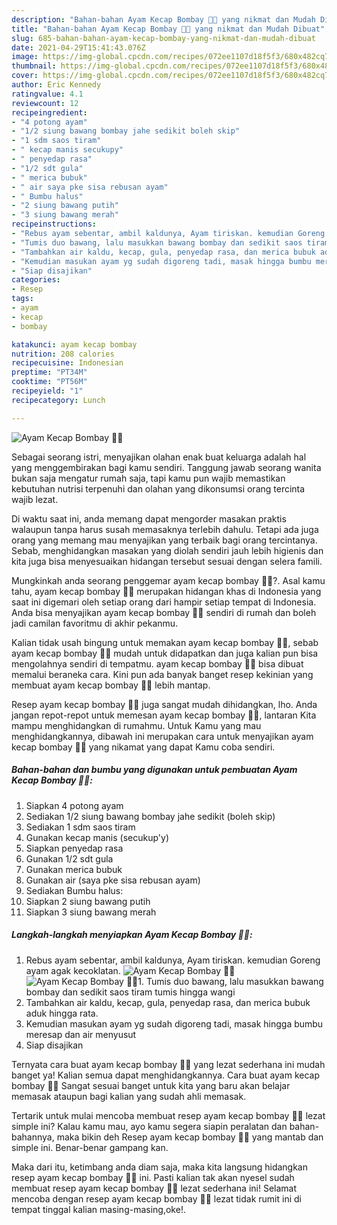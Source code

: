 ```yaml
---
description: "Bahan-bahan Ayam Kecap Bombay 🐔🧅 yang nikmat dan Mudah Dibuat"
title: "Bahan-bahan Ayam Kecap Bombay 🐔🧅 yang nikmat dan Mudah Dibuat"
slug: 685-bahan-bahan-ayam-kecap-bombay-yang-nikmat-dan-mudah-dibuat
date: 2021-04-29T15:41:43.076Z
image: https://img-global.cpcdn.com/recipes/072ee1107d18f5f3/680x482cq70/ayam-kecap-bombay-🐔🧅-foto-resep-utama.jpg
thumbnail: https://img-global.cpcdn.com/recipes/072ee1107d18f5f3/680x482cq70/ayam-kecap-bombay-🐔🧅-foto-resep-utama.jpg
cover: https://img-global.cpcdn.com/recipes/072ee1107d18f5f3/680x482cq70/ayam-kecap-bombay-🐔🧅-foto-resep-utama.jpg
author: Eric Kennedy
ratingvalue: 4.1
reviewcount: 12
recipeingredient:
- "4 potong ayam"
- "1/2 siung bawang bombay jahe sedikit boleh skip"
- "1 sdm saos tiram"
- " kecap manis secukupy"
- " penyedap rasa"
- "1/2 sdt gula"
- " merica bubuk"
- " air saya pke sisa rebusan ayam"
- " Bumbu halus"
- "2 siung bawang putih"
- "3 siung bawang merah"
recipeinstructions:
- "Rebus ayam sebentar, ambil kaldunya, Ayam tiriskan. kemudian Goreng ayam agak kecoklatan."
- "Tumis duo bawang, lalu masukkan bawang bombay dan sedikit saos tiram tumis hingga wangi"
- "Tambahkan air kaldu, kecap, gula, penyedap rasa, dan merica bubuk aduk hingga rata."
- "Kemudian masukan ayam yg sudah digoreng tadi, masak hingga bumbu meresap dan air menyusut"
- "Siap disajikan"
categories:
- Resep
tags:
- ayam
- kecap
- bombay

katakunci: ayam kecap bombay 
nutrition: 208 calories
recipecuisine: Indonesian
preptime: "PT34M"
cooktime: "PT56M"
recipeyield: "1"
recipecategory: Lunch

---
```



![Ayam Kecap Bombay 🐔🧅](https://img-global.cpcdn.com/recipes/072ee1107d18f5f3/680x482cq70/ayam-kecap-bombay-🐔🧅-foto-resep-utama.jpg)

Sebagai seorang istri, menyajikan olahan enak buat keluarga adalah hal yang menggembirakan bagi kamu sendiri. Tanggung jawab seorang  wanita bukan saja mengatur rumah saja, tapi kamu pun wajib memastikan kebutuhan nutrisi terpenuhi dan olahan yang dikonsumsi orang tercinta wajib lezat.

Di waktu  saat ini, anda memang dapat mengorder masakan praktis walaupun tanpa harus susah memasaknya terlebih dahulu. Tetapi ada juga orang yang memang mau menyajikan yang terbaik bagi orang tercintanya. Sebab, menghidangkan masakan yang diolah sendiri jauh lebih higienis dan kita juga bisa menyesuaikan hidangan tersebut sesuai dengan selera famili. 



Mungkinkah anda seorang penggemar ayam kecap bombay 🐔🧅?. Asal kamu tahu, ayam kecap bombay 🐔🧅 merupakan hidangan khas di Indonesia yang saat ini digemari oleh setiap orang dari hampir setiap tempat di Indonesia. Anda bisa menyajikan ayam kecap bombay 🐔🧅 sendiri di rumah dan boleh jadi camilan favoritmu di akhir pekanmu.

Kalian tidak usah bingung untuk memakan ayam kecap bombay 🐔🧅, sebab ayam kecap bombay 🐔🧅 mudah untuk didapatkan dan juga kalian pun bisa mengolahnya sendiri di tempatmu. ayam kecap bombay 🐔🧅 bisa dibuat memalui beraneka cara. Kini pun ada banyak banget resep kekinian yang membuat ayam kecap bombay 🐔🧅 lebih mantap.

Resep ayam kecap bombay 🐔🧅 juga sangat mudah dihidangkan, lho. Anda jangan repot-repot untuk memesan ayam kecap bombay 🐔🧅, lantaran Kita mampu menghidangkan di rumahmu. Untuk Kamu yang mau menghidangkannya, dibawah ini merupakan cara untuk menyajikan ayam kecap bombay 🐔🧅 yang nikamat yang dapat Kamu coba sendiri.

<!--inarticleads1-->

##### Bahan-bahan dan bumbu yang digunakan untuk pembuatan Ayam Kecap Bombay 🐔🧅:

1. Siapkan 4 potong ayam
1. Sediakan 1/2 siung bawang bombay jahe sedikit (boleh skip)
1. Sediakan 1 sdm saos tiram
1. Gunakan  kecap manis (secukup&#39;y)
1. Siapkan  penyedap rasa
1. Gunakan 1/2 sdt gula
1. Gunakan  merica bubuk
1. Gunakan  air (saya pke sisa rebusan ayam)
1. Sediakan  Bumbu halus:
1. Siapkan 2 siung bawang putih
1. Siapkan 3 siung bawang merah




<!--inarticleads2-->

##### Langkah-langkah menyiapkan Ayam Kecap Bombay 🐔🧅:

1. Rebus ayam sebentar, ambil kaldunya, Ayam tiriskan. kemudian Goreng ayam agak kecoklatan.
<img src="https://img-global.cpcdn.com/steps/0d77c7bc3dca298e/160x128cq70/ayam-kecap-bombay-🐔🧅-langkah-memasak-1-foto.jpg" alt="Ayam Kecap Bombay 🐔🧅"><img src="https://img-global.cpcdn.com/steps/ac0ce64fa9b74bee/160x128cq70/ayam-kecap-bombay-🐔🧅-langkah-memasak-1-foto.jpg" alt="Ayam Kecap Bombay 🐔🧅">1. Tumis duo bawang, lalu masukkan bawang bombay dan sedikit saos tiram tumis hingga wangi
1. Tambahkan air kaldu, kecap, gula, penyedap rasa, dan merica bubuk aduk hingga rata.
1. Kemudian masukan ayam yg sudah digoreng tadi, masak hingga bumbu meresap dan air menyusut
1. Siap disajikan




Ternyata cara buat ayam kecap bombay 🐔🧅 yang lezat sederhana ini mudah banget ya! Kalian semua dapat menghidangkannya. Cara buat ayam kecap bombay 🐔🧅 Sangat sesuai banget untuk kita yang baru akan belajar memasak ataupun bagi kalian yang sudah ahli memasak.

Tertarik untuk mulai mencoba membuat resep ayam kecap bombay 🐔🧅 lezat simple ini? Kalau kamu mau, ayo kamu segera siapin peralatan dan bahan-bahannya, maka bikin deh Resep ayam kecap bombay 🐔🧅 yang mantab dan simple ini. Benar-benar gampang kan. 

Maka dari itu, ketimbang anda diam saja, maka kita langsung hidangkan resep ayam kecap bombay 🐔🧅 ini. Pasti kalian tak akan nyesel sudah membuat resep ayam kecap bombay 🐔🧅 lezat sederhana ini! Selamat mencoba dengan resep ayam kecap bombay 🐔🧅 lezat tidak rumit ini di tempat tinggal kalian masing-masing,oke!.

